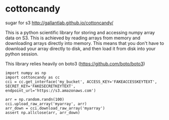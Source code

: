 # cottoncandy
sugar for s3
http://gallantlab.github.io/cottoncandy/

This is a python scientific library for storing and accessing numpy array data on S3. This is achieved by reading arrays from memory and downloading arrays directly into memory. This means that you don't have to download your array directly to disk, and then load it from disk into your python session.

This library relies heavily on boto3 (https://github.com/boto/boto3) 

```
import numpy as np
import cottoncandy as cc
cci = cc.get_interface('my_bucket', ACCESS_KEY='FAKEACCESSKEYTEXT', SECRET_KEY='FAKESECRETKEYTEXT', endpoint_url='https://s3.amazonaws.com')

arr = np.random.randn(100)
cci.upload_raw_array('myarray', arr)
arr_down = cci.download_raw_array('myarray')
assert np.allclose(arr, arr_down)
```
